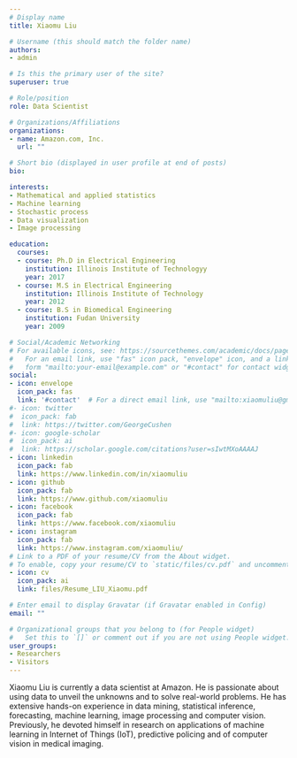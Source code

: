 ```yaml
---
# Display name
title: Xiaomu Liu

# Username (this should match the folder name)
authors:
- admin

# Is this the primary user of the site?
superuser: true

# Role/position
role: Data Scientist

# Organizations/Affiliations
organizations:
- name: Amazon.com, Inc.
  url: ""

# Short bio (displayed in user profile at end of posts)
bio: 

interests:
- Mathematical and applied statistics
- Machine learning
- Stochastic process
- Data visualization
- Image processing

education:
  courses:
  - course: Ph.D in Electrical Engineering
    institution: Illinois Institute of Technologyy
    year: 2017
  - course: M.S in Electrical Engineering
    institution: Illinois Institute of Technology
    year: 2012
  - course: B.S in Biomedical Engineering
    institution: Fudan University
    year: 2009

# Social/Academic Networking
# For available icons, see: https://sourcethemes.com/academic/docs/page-builder/#icons
#   For an email link, use "fas" icon pack, "envelope" icon, and a link in the
#   form "mailto:your-email@example.com" or "#contact" for contact widget.
social:
- icon: envelope
  icon_pack: fas
  link: '#contact'  # For a direct email link, use "mailto:xiaomuliu@gmail.com".
#- icon: twitter
#  icon_pack: fab
#  link: https://twitter.com/GeorgeCushen
#- icon: google-scholar
#  icon_pack: ai
#  link: https://scholar.google.com/citations?user=sIwtMXoAAAAJ
- icon: linkedin
  icon_pack: fab
  link: https://www.linkedin.com/in/xiaomuliu
- icon: github
  icon_pack: fab
  link: https://www.github.com/xiaomuliu
- icon: facebook
  icon_pack: fab
  link: https://www.facebook.com/xiaomuliu
- icon: instagram
  icon_pack: fab
  link: https://www.instagram.com/xiaomuliu/
# Link to a PDF of your resume/CV from the About widget.
# To enable, copy your resume/CV to `static/files/cv.pdf` and uncomment the lines below.
- icon: cv
  icon_pack: ai
  link: files/Resume_LIU_Xiaomu.pdf

# Enter email to display Gravatar (if Gravatar enabled in Config)
email: ""

# Organizational groups that you belong to (for People widget)
#   Set this to `[]` or comment out if you are not using People widget.
user_groups:
- Researchers
- Visitors
---
```


Xiaomu Liu is currently a data scientist at Amazon. He is passionate about using data to unveil the unknowns and to solve real-world problems. He has extensive hands-on experience in data mining, statistical inference, forecasting, machine learning, image processing and computer vision. Previously, he devoted himself in research on applications of machine learning in Internet of Things (IoT), predictive policing and of computer vision in medical imaging.
